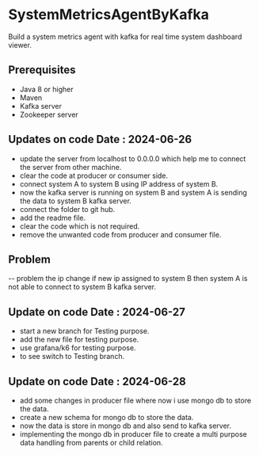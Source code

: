 # SystemMetricsAgentByKafka

Build a system metrics agent with kafka for real time system dashboard viewer.

## Prerequisites

- Java 8 or higher
- Maven
- Kafka server
- Zookeeper server  

## Updates on code Date : 2024-06-26

- update the server from localhost to 0.0.0.0 which help me to connect the server from other machine.
- clear the code at producer or consumer side.
- connect system A to system B using IP address of system B.
- now the kafka server is running on system B and system A is sending the data to system B kafka server.
- connect the folder to git hub.
- add the readme file.
- clear the code which is not required.
- remove the unwanted code from producer and consumer file.

## Problem

-- problem the ip change if new ip assigned to system B then system A is not able to connect to system B kafka server.

## Update on code Date : 2024-06-27

- start a new branch for Testing purpose.
- add the new file for testing purpose.
- use grafana/k6 for testing purpose.
- to see switch to Testing branch.

## Update on code Date : 2024-06-28

- add some changes in producer file where now i use mongo db to store the data.
- create a new schema for mongo db to store the data.
- now the data is store in mongo db and also send to kafka server.
- implementing the mongo db in producer file to create a multi purpose data handling from parents or child relation.

